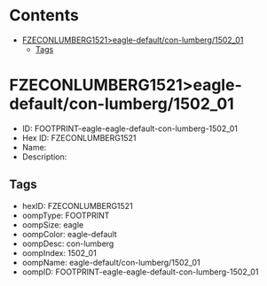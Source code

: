 



Contents
========

* [FZECONLUMBERG1521>eagle-default/con-lumberg/1502_01](#fzeconlumberg1521eagle-defaultcon-lumberg1502_01)
	* [Tags](#tags)

# FZECONLUMBERG1521>eagle-default/con-lumberg/1502_01

- ID: FOOTPRINT-eagle-eagle-default-con-lumberg-1502_01
- Hex ID: FZECONLUMBERG1521
- Name: 
- Description: 

## Tags

- hexID: FZECONLUMBERG1521
- oompType: FOOTPRINT
- oompSize: eagle
- oompColor: eagle-default
- oompDesc: con-lumberg
- oompIndex: 1502_01
- oompName: eagle-default/con-lumberg/1502_01
- oompID: FOOTPRINT-eagle-eagle-default-con-lumberg-1502_01
